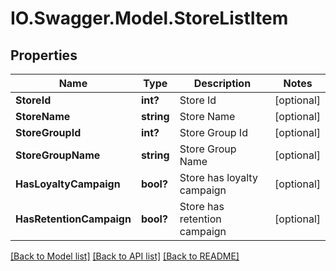 # IO.Swagger.Model.StoreListItem
## Properties

Name | Type | Description | Notes
------------ | ------------- | ------------- | -------------
**StoreId** | **int?** | Store Id | [optional] 
**StoreName** | **string** | Store Name | [optional] 
**StoreGroupId** | **int?** | Store Group Id | [optional] 
**StoreGroupName** | **string** | Store Group Name | [optional] 
**HasLoyaltyCampaign** | **bool?** | Store has loyalty campaign | [optional] 
**HasRetentionCampaign** | **bool?** | Store has retention campaign | [optional] 

[[Back to Model list]](../README.md#documentation-for-models) [[Back to API list]](../README.md#documentation-for-api-endpoints) [[Back to README]](../README.md)


